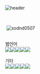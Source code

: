 ![header](https://capsule-render.vercel.app/api?type=venom&height=200&text=Developer&fontSize=70&color=0:74EBD5,100:acb6E5&stroke=74EBD5&fontColor=000)

<br/>
<p>&nbsp;<img align="center" src="https://github-readme-stats.vercel.app/api?username=TaeWoongYoun&show_icons=true&locale=en&count_private=true&custom_title=My%20github&bg_color=35,74EBD5,acb6e5&title_color=FFF&text_color=FFF&icon_color=FFF" alt="xodnd0507" /></p>

<br/>
웹언어
<div style="display:flex; flex-direction:row;">
<img src="https://img.shields.io/badge/HTML5-black?style=for-the-badge&logo=HTML5&logoColor=E34F26">
<img src="https://img.shields.io/badge/CSS3-black?style=for-the-badge&logo=CSS3&logoColor=1572B6">
<img src="https://img.shields.io/badge/JavaScript-black?style=for-the-badge&logo=JavaScript&logoColor=F7DF1E">
  <img src="https://img.shields.io/badge/PHP-black?style=for-the-badge&logo=PHP&logoColor=blue">
<img src="https://img.shields.io/badge/bootstrap-black?style=for-the-badge&logo=bootstrap&logoColor=7952B3">
</div> <br/>
기타
<div style="display:flex; flex-direction:row;">
<img src="https://img.shields.io/badge/python-black?style=flat-square&logo=python&logoColor=#3776AB"> 
<img src="https://img.shields.io/badge/C언어-black?style=flat-square&logo=c&logoColor=00599C">
<br/>
<img src="https://img.shields.io/badge/Notion-black?style=flat-square&logo=Notion&logoColor=white">
<img src="https://img.shields.io/badge/github-black?style=flat-square&logo=github&logoColor=white"> 
<img src="https://img.shields.io/badge/git-black?style=flat-square&logo=git&logoColor=F05032"> 
</div>

<!--
**xodnd0507/xodnd0507** is a ✨ _special_ ✨ repository because its `README.md` (this file) appears on your GitHub profile.

Here are some ideas to get you started:

- 🔭 I’m currently working on ...
- 🌱 I’m currently learning ...
- 👯 I’m looking to collaborate on ...
- 🤔 I’m looking for help with ...
- 💬 Ask me about ...
- 📫 How to reach me: ...
- 😄 Pronouns: ...
- ⚡ Fun fact: ...
-->
